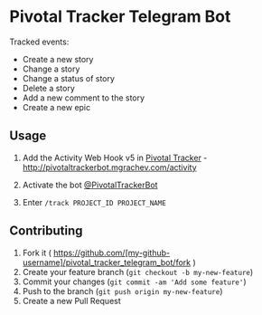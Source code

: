 # Pivotal Tracker Telegram Bot

Tracked events:

* Create a new story
* Change a story
* Change a status of story
* Delete a story
* Add a new comment to the story
* Create a new epic

## Usage

1. Add the Activity Web Hook v5 in [Pivotal Tracker](http://pivotaltracker.com) - http://pivotaltrackerbot.mgrachev.com/activity

2. Activate the bot [@PivotalTrackerBot](http://telegram.me/PivotalTrackerBot) 

3. Enter `/track PROJECT_ID PROJECT_NAME`

## Contributing

1. Fork it ( https://github.com/[my-github-username]/pivotal_tracker_telegram_bot/fork )
2. Create your feature branch (`git checkout -b my-new-feature`)
3. Commit your changes (`git commit -am 'Add some feature'`)
4. Push to the branch (`git push origin my-new-feature`)
5. Create a new Pull Request